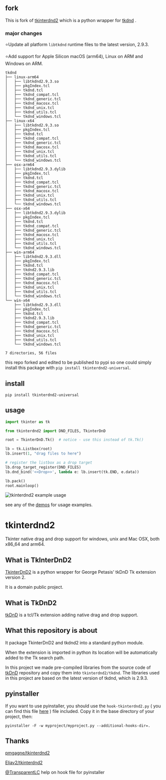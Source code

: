## fork

This is fork of [tkinterdnd2](https://github.com/pmgagne/tkinterdnd2) which is a python wrapper for [tkdnd](https://github.com/petasis/tkdnd)
.

### major changes
⭐️Update all platform `libtkdnd` runtime files to the latest version, 2.9.3.

⭐️Add support for Apple Silicon macOS (arm64), Linux on ARM and Windows on ARM.

```
tkdnd
├── linux-arm64
│   ├── libtkdnd2.9.3.so
│   ├── pkgIndex.tcl
│   ├── tkdnd.tcl
│   ├── tkdnd_compat.tcl
│   ├── tkdnd_generic.tcl
│   ├── tkdnd_macosx.tcl
│   ├── tkdnd_unix.tcl
│   ├── tkdnd_utils.tcl
│   └── tkdnd_windows.tcl
├── linux-x64
│   ├── libtkdnd2.9.3.so
│   ├── pkgIndex.tcl
│   ├── tkdnd.tcl
│   ├── tkdnd_compat.tcl
│   ├── tkdnd_generic.tcl
│   ├── tkdnd_macosx.tcl
│   ├── tkdnd_unix.tcl
│   ├── tkdnd_utils.tcl
│   └── tkdnd_windows.tcl
├── osx-arm64
│   ├── libtkdnd2.9.3.dylib
│   ├── pkgIndex.tcl
│   ├── tkdnd.tcl
│   ├── tkdnd_compat.tcl
│   ├── tkdnd_generic.tcl
│   ├── tkdnd_macosx.tcl
│   ├── tkdnd_unix.tcl
│   ├── tkdnd_utils.tcl
│   └── tkdnd_windows.tcl
├── osx-x64
│   ├── libtkdnd2.9.3.dylib
│   ├── pkgIndex.tcl
│   ├── tkdnd.tcl
│   ├── tkdnd_compat.tcl
│   ├── tkdnd_generic.tcl
│   ├── tkdnd_macosx.tcl
│   ├── tkdnd_unix.tcl
│   ├── tkdnd_utils.tcl
│   └── tkdnd_windows.tcl
├── win-arm64
│   ├── libtkdnd2.9.3.dll
│   ├── pkgIndex.tcl
│   ├── tkdnd.tcl
│   ├── tkdnd2.9.3.lib
│   ├── tkdnd_compat.tcl
│   ├── tkdnd_generic.tcl
│   ├── tkdnd_macosx.tcl
│   ├── tkdnd_unix.tcl
│   ├── tkdnd_utils.tcl
│   └── tkdnd_windows.tcl
└── win-x64
    ├── libtkdnd2.9.3.dll
    ├── pkgIndex.tcl
    ├── tkdnd.tcl
    ├── tkdnd2.9.3.lib
    ├── tkdnd_compat.tcl
    ├── tkdnd_generic.tcl
    ├── tkdnd_macosx.tcl
    ├── tkdnd_unix.tcl
    ├── tkdnd_utils.tcl
    └── tkdnd_windows.tcl

7 directories, 56 files
```

this repo forked and edited to be published to pypi so one could simply install this package
with  `pip install tkinterdnd2-universal`.

## install

```
pip install tkinterdnd2-universal
```

## usage

```python
import tkinter as tk

from tkinterdnd2 import DND_FILES, TkinterDnD

root = TkinterDnD.Tk()  # notice - use this instead of tk.Tk()

lb = tk.Listbox(root)
lb.insert(1, "drag files to here")

# register the listbox as a drop target
lb.drop_target_register(DND_FILES)
lb.dnd_bind('<<Drop>>', lambda e: lb.insert(tk.END, e.data))

lb.pack()
root.mainloop()
```
![tkinterdnd2 example usage](https://i.stack.imgur.com/jnOWd.png)


see any of the [demos](./demos) for usage examples.

# tkinterdnd2

Tkinter native drag and drop support for windows, unix and Mac OSX, both x86_64 and arm64.

## What is TkInterDnD2

[TkinterDnD2](http://tkinterdnd.sourceforge.net) is a python wrapper for George Petasis' tkDnD Tk extension version 2.

It is a domain public project.

## What is TkDnD2

[tkDnD](https://github.com/petasis/tkdnd) is a tcl/Tk extension adding native drag and drop support.

## What this repository is about

It package TkinterDnD2 and tkdnd2 into a standard python module.

When the extension is imported in python its location will be automatically added to the Tk search path.

In this project we made pre-compiled libraries from the source code of [tkDnD](https://github.com/petasis/tkdnd) repository and copy them into `tkinterdnd2/tkdnd`. The libraries used in this project are based on the latest version of tkdnd, which is 2.9.3.

## pyinstaller

If you want to use pyinstaller, you should use the `hook-tkinterdnd2.py` ( you can find this file [here](https://github.com/blacklein/tkinterdnd2-universal) ) file included. Copy it in the base directory of
your project, then:
```
pyinstaller -F -w myproject/myproject.py --additional-hooks-dir=.
```

## Thanks
[pmgagne/tkinterdnd2](https://github.com/pmgagne/tkinterdnd2)

[Eliav2/tkinterdnd2](https://github.com/Eliav2/tkinterdnd2)

[@TransparentLC](https://github.com/TransparentLC) help on hook file for pyinstaller
